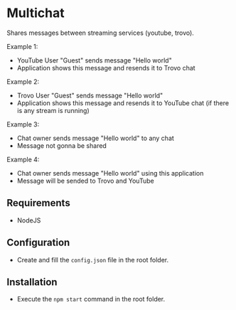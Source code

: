 # Multichat
Shares messages between streaming services (youtube, trovo).

Example 1:
- YouTube User "Guest" sends message "Hello world"
- Application shows this message and resends it to Trovo chat

Example 2:
- Trovo User "Guest" sends message "Hello world"
- Application shows this message and resends it to YouTube chat (if there is any stream is running)

Example 3:
- Chat owner sends message "Hello world" to any chat
- Message not gonna be shared

Example 4:
- Chat owner sends message "Hello world" using this application
- Message will be sended to Trovo and YouTube

## Requirements
- NodeJS

## Configuration
- Create and fill the `config.json` file in the root folder.

## Installation
- Execute the `npm start` command in the root folder.
